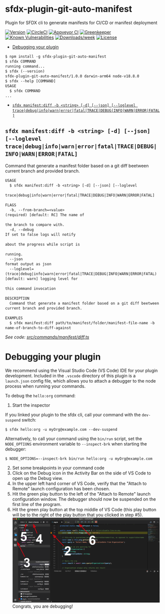 sfdx-plugin-git-auto-manifest
=============================

Plugin for SFDX cli to generate manifests for CI/CD or manifest deployment

[![Version](https://img.shields.io/npm/v/sfdx-plugin-git-auto-manifest.svg)](https://npmjs.org/package/sfdx-plugin-git-auto-manifest)
[![CircleCI](https://circleci.com/gh/Hendroix/sfdx-plugin-git-auto-manifest/tree/master.svg?style=shield)](https://circleci.com/gh/Hendroix/sfdx-plugin-git-auto-manifest/tree/master)
[![Appveyor CI](https://ci.appveyor.com/api/projects/status/github/Hendroix/sfdx-plugin-git-auto-manifest?branch=master&svg=true)](https://ci.appveyor.com/project/heroku/sfdx-plugin-git-auto-manifest/branch/master)
[![Greenkeeper](https://badges.greenkeeper.io/Hendroix/sfdx-plugin-git-auto-manifest.svg)](https://greenkeeper.io/)
[![Known Vulnerabilities](https://snyk.io/test/github/Hendroix/sfdx-plugin-git-auto-manifest/badge.svg)](https://snyk.io/test/github/Hendroix/sfdx-plugin-git-auto-manifest)
[![Downloads/week](https://img.shields.io/npm/dw/sfdx-plugin-git-auto-manifest.svg)](https://npmjs.org/package/sfdx-plugin-git-auto-manifest)
[![License](https://img.shields.io/npm/l/sfdx-plugin-git-auto-manifest.svg)](https://github.com/Hendroix/sfdx-plugin-git-auto-manifest/blob/master/package.json)

<!-- toc -->
* [Debugging your plugin](#debugging-your-plugin)
<!-- tocstop -->
<!-- install -->
<!-- usage -->
```sh-session
$ npm install -g sfdx-plugin-git-auto-manifest
$ sfdx COMMAND
running command...
$ sfdx (--version)
sfdx-plugin-git-auto-manifest/1.0.0 darwin-arm64 node-v18.8.0
$ sfdx --help [COMMAND]
USAGE
  $ sfdx COMMAND
...
```
<!-- usagestop -->
<!-- commands -->
* [`sfdx manifest:diff -b <string> [-d] [--json] [--loglevel trace|debug|info|warn|error|fatal|TRACE|DEBUG|INFO|WARN|ERROR|FATAL]`](#sfdx-manifestdiff--b-string--d---json---loglevel-tracedebuginfowarnerrorfataltracedebuginfowarnerrorfatal)

## `sfdx manifest:diff -b <string> [-d] [--json] [--loglevel trace|debug|info|warn|error|fatal|TRACE|DEBUG|INFO|WARN|ERROR|FATAL]`

Command that generate a manifest folder based on a git diff beetween current branch and provided branch.

```
USAGE
  $ sfdx manifest:diff -b <string> [-d] [--json] [--loglevel
    trace|debug|info|warn|error|fatal|TRACE|DEBUG|INFO|WARN|ERROR|FATAL]

FLAGS
  -b, --from-branch=<value>                                                         (required) [default: RC] The name of
                                                                                    the branch to compare with.
  -d, --debug                                                                       If set to false logs will notify
                                                                                    about the progress while script is
                                                                                    running.
  --json                                                                            format output as json
  --loglevel=(trace|debug|info|warn|error|fatal|TRACE|DEBUG|INFO|WARN|ERROR|FATAL)  [default: warn] logging level for
                                                                                    this command invocation

DESCRIPTION
  Command that generate a manifest folder based on a git diff beetween current branch and provided branch.

EXAMPLES
  $ sfdx manifest:diff path/to/manifest/folder/manifest-file-name -b name-of-branch-to-diff-against
```

_See code: [src/commands/manifest/diff.ts](https://github.com/Hendroix/sfdx-plugin-git-auto-manifest/blob/v1.0.0/src/commands/manifest/diff.ts)_
<!-- commandsstop -->
<!-- debugging-your-plugin -->
# Debugging your plugin
We recommend using the Visual Studio Code (VS Code) IDE for your plugin development. Included in the `.vscode` directory of this plugin is a `launch.json` config file, which allows you to attach a debugger to the node process when running your commands.

To debug the `hello:org` command: 
1. Start the inspector
  
If you linked your plugin to the sfdx cli, call your command with the `dev-suspend` switch: 
```sh-session
$ sfdx hello:org -u myOrg@example.com --dev-suspend
```
  
Alternatively, to call your command using the `bin/run` script, set the `NODE_OPTIONS` environment variable to `--inspect-brk` when starting the debugger:
```sh-session
$ NODE_OPTIONS=--inspect-brk bin/run hello:org -u myOrg@example.com
```

2. Set some breakpoints in your command code
3. Click on the Debug icon in the Activity Bar on the side of VS Code to open up the Debug view.
4. In the upper left hand corner of VS Code, verify that the "Attach to Remote" launch configuration has been chosen.
5. Hit the green play button to the left of the "Attach to Remote" launch configuration window. The debugger should now be suspended on the first line of the program. 
6. Hit the green play button at the top middle of VS Code (this play button will be to the right of the play button that you clicked in step #5).
<br><img src=".images/vscodeScreenshot.png" width="480" height="278"><br>
Congrats, you are debugging!
